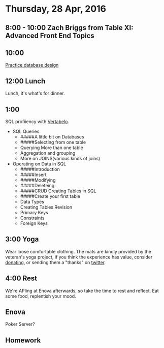 Thursday, 28 Apr, 2016
======================

8:00 - 10:00 Zach Briggs from Table XI: Advanced Front End Topics
-----------------------------------------------------------------

10:00
-----

[Practice database design](https://github.com/BrantDFaulkner/database_schema)

12:00 Lunch
-----------

Lunch, it's what's for dinner.


1:00
----

SQL profiiency with [Vertabelo](https://academy.vertabelo.com/).
  * SQL Queries
    * #####A little bit on Databases
    * #####Selecting from one table
    * Querying More than one table
    * Aggregation and grouping
    * More on JOINS(various kinds of joins)
  * Operating on Data in SQL
    * #####Introduction
    * #####Insert
    * #####Modifying
    * #####Deleteing
    * #####CRUD
  Creating Tables in SQL
    * #####Create your first table
    * Data Types
    * Creating Tables Revision
    * Primary Keys
    * Constraints
    * Foreign Keys


3:00 Yoga
---------

Wear loose comfortable clothing.
The mats are kindly provided by the veteran's yoga project,
if you think the experience has value, consider [donating](http://www.veteransyogaproject.org/donate.html),
or sending them a "thanks" on [twitter](https://twitter.com/veteransyoga).

4:00 Rest
---------

We're APIing at Enova afterwards,
so take the time to rest and reflect.
Eat some food, replentish your mood.


Enova
-----

Poker Server?

Homework
--------
